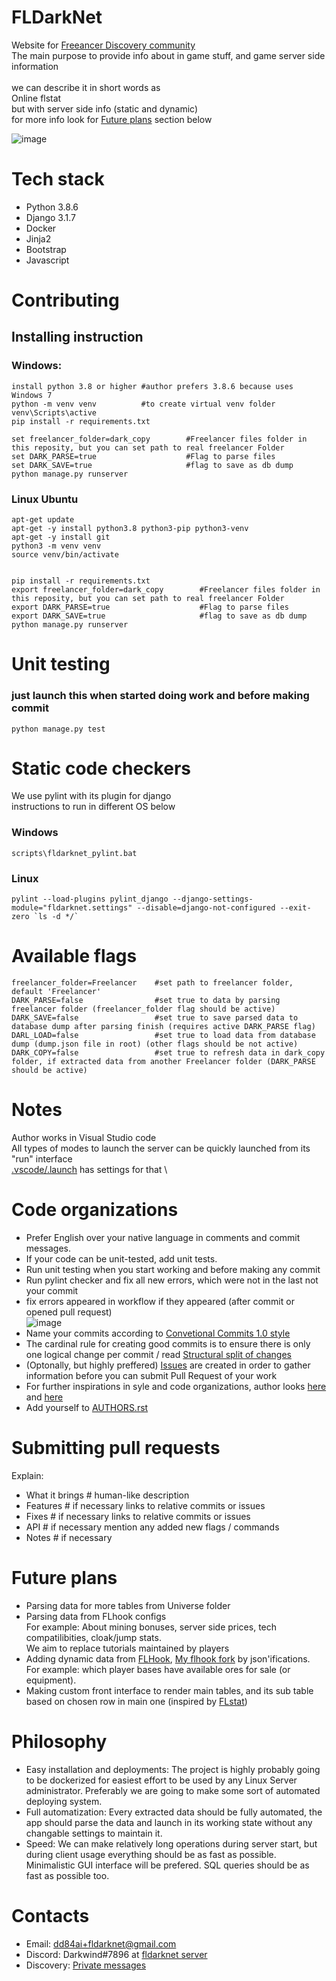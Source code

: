 # FLDarkNet
Website for [Freeancer Discovery community](https://discoverygc.com/forums) \
The main purpose to provide info about in game stuff, and game server side information \
 \
we can describe it in short words as \
Online flstat \
but with server side info (static and dynamic) \
for more info look for [Future plans](https://github.com/dd84ai/fldarknet/blob/main/README.md#philosophy) section below

![image](https://user-images.githubusercontent.com/20555918/113764510-402a8c80-9745-11eb-9365-25a3b67b8212.png)

# Tech stack
* Python 3.8.6
* Django 3.1.7
* Docker
* Jinja2
* Bootstrap
* Javascript

# Contributing
## Installing instruction

### Windows:

```
install python 3.8 or higher #author prefers 3.8.6 because uses Windows 7
python -m venv venv          #to create virtual venv folder
venv\Scripts\active
pip install -r requirements.txt

set freelancer_folder=dark_copy        #Freelancer files folder in this reposity, but you can set path to real freelancer Folder
set DARK_PARSE=true                    #Flag to parse files
set DARK_SAVE=true                     #flag to save as db dump
python manage.py runserver
```

### Linux Ubuntu

```
apt-get update
apt-get -y install python3.8 python3-pip python3-venv
apt-get -y install git
python3 -m venv venv
source venv/bin/activate


pip install -r requirements.txt
export freelancer_folder=dark_copy        #Freelancer files folder in this reposity, but you can set path to real freelancer Folder
export DARK_PARSE=true                    #Flag to parse files
export DARK_SAVE=true                     #flag to save as db dump
python manage.py runserver
```

# Unit testing
### just launch this when started doing work and before making commit
```
python manage.py test
```

# Static code checkers
We use pylint with its plugin for django \
instructions to run in different OS below 
### Windows 
```
scripts\fldarknet_pylint.bat
```

### Linux
```
pylint --load-plugins pylint_django --django-settings-module="fldarknet.settings" --disable=django-not-configured --exit-zero `ls -d */`
```

# Available flags

```
freelancer_folder=Freelancer    #set path to freelancer folder, default 'Freelancer'
DARK_PARSE=false                #set true to data by parsing freelancer folder (freelancer_folder flag should be active)
DARK_SAVE=false                 #set true to save parsed data to database dump after parsing finish (requires active DARK_PARSE flag)
DARL_LOAD=false                 #set true to load data from database dump (dump.json file in root) (other flags should be not active)
DARK_COPY=false                 #set true to refresh data in dark_copy folder, if extracted data from another Freelancer folder (DARK_PARSE should be active)
```

# Notes
Author works in Visual Studio code \
All types of modes to launch the server can be quickly launched from its "run" interface \
[.vscode/.launch](https://github.com/dd84ai/fldarknet/blob/main/.vscode/launch.json) has settings for that \

# Code organizations
* Prefer English over your native language in comments and commit messages.
* If your code can be unit-tested, add unit tests.
* Run unit testing when you start working and before making any commit
* Run pylint checker and fix all new errors, which were not in the last not your commit
* fix errors appeared in workflow if they appeared (after commit or opened pull request) \
![image](https://user-images.githubusercontent.com/20555918/113766107-43267c80-9747-11eb-8945-9d6bed920ad6.png)
* Name your commits according to [Convetional Commits 1.0 style](https://www.conventionalcommits.org/en/v1.0.0/)
* The cardinal rule for creating good commits is to ensure there is only one logical change per commit / read [Structural split of changes](https://wiki.openstack.org/wiki/GitCommitMessages#Structural_split_of_changes)
* (Optonally, but highly preffered) [Issues](https://github.com/dd84ai/fldarknet/issues) are created in order to gather information before you can submit Pull Request of your work
* For further inspirations in syle and code organizations, author looks [here](https://github.com/f213/education-backend) and [here](https://searx.github.io/searx/dev/contribution_guide.html#documentation)
* Add yourself to [AUTHORS.rst](https://github.com/dd84ai/fldarknet/blob/main/AUTHORS.rst)

# Submitting pull requests
Explain:
* What it brings  # human-like description
* Features        # if necessary links to relative commits or issues 
* Fixes           # if necessary links to relative commits or issues
* API             # if necessary mention any added new flags / commands
* Notes           # if necessary

# Future plans
* Parsing data for more tables from Universe folder
* Parsing data from FLhook configs \
For example: About mining bonuses, server side prices, tech compatilibities, cloak/jump stats. \
We aim to replace tutorials maintained by players
* Adding dynamic data from [FLHook](https://github.com/DiscoveryGC/FLHook), [My flhook fork](https://github.com/dd84ai/FLHook) by json'ifications. \
For example: which player bases have available ores for sale (or equipment). 
* Making custom front interface to render main tables, and its sub table based on chosen row in main one (inspired by [FLstat](https://discoverygc.com/forums/showthread.php?tid=115254&pid=1524529#pid1524529))

# Philosophy
* Easy installation and deployments: The project is highly probably going to be dockerized for easiest effort to be used by any Linux Server administrator. Preferably we are going to make some sort of automated deploying system.
* Full automatization: Every extracted data should be fully automated, the app should parse the data and launch in its working state without any changable settings to maintain it.
* Speed: We can make relatively long operations during server start, but during client usage everything should be as fast as possible. Minimalistic GUI interface will be prefered. SQL queries should be as fast as possible too.

# Contacts
* Email: dd84ai+fldarknet@gmail.com
* Discord: Darkwind#7896 at [fldarknet server](https://discord.gg/KTUcZyv98q)
* Discovery: [Private messages](https://discoverygc.com/forums/member.php?action=profile)
